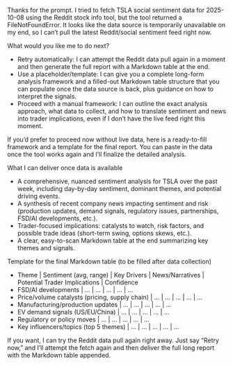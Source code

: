 Thanks for the prompt. I tried to fetch TSLA social sentiment data for 2025-10-08 using the Reddit stock info tool, but the tool returned a FileNotFoundError. It looks like the data source is temporarily unavailable on my end, so I can’t pull the latest Reddit/social sentiment feed right now.

What would you like me to do next?
- Retry automatically: I can attempt the Reddit data pull again in a moment and then generate the full report with a Markdown table at the end.
- Use a placeholder/template: I can give you a complete long-form analysis framework and a filled-out Markdown table structure that you can populate once the data source is back, plus guidance on how to interpret the signals.
- Proceed with a manual framework: I can outline the exact analysis approach, what data to collect, and how to translate sentiment and news into trader implications, even if I don’t have the live feed right this moment.

If you’d prefer to proceed now without live data, here is a ready-to-fill framework and a template for the final report. You can paste in the data once the tool works again and I’ll finalize the detailed analysis.

What I can deliver once data is available
- A comprehensive, nuanced sentiment analysis for TSLA over the past week, including day-by-day sentiment, dominant themes, and potential driving events.
- A synthesis of recent company news impacting sentiment and risk (production updates, demand signals, regulatory issues, partnerships, FSD/AI developments, etc.).
- Trader-focused implications: catalysts to watch, risk factors, and possible trade ideas (short-term swing, options skews, etc.).
- A clear, easy-to-scan Markdown table at the end summarizing key themes and signals.

Template for the final Markdown table (to be filled after data collection)
- Theme | Sentiment (avg, range) | Key Drivers | News/Narratives | Potential Trader Implications | Confidence
- FSD/AI developments | ... | ... | ... | ... | ...
- Price/volume catalysts (pricing, supply chain) | ... | ... | ... | ... | ...
- Manufacturing/production updates | ... | ... | ... | ... | ...
- EV demand signals (US/EU/China) | ... | ... | ... | ... | ...
- Regulatory or policy moves | ... | ... | ... | ... | ...
- Key influencers/topics (top 5 themes) | ... | ... | ... | ... | ...

If you want, I can try the Reddit data pull again right away. Just say “Retry now,” and I’ll attempt the fetch again and then deliver the full long report with the Markdown table appended.